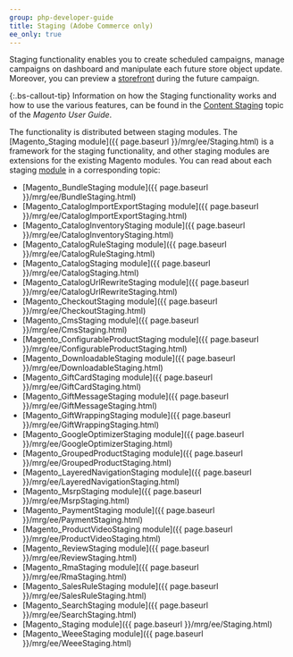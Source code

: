 ```yaml
---
group: php-developer-guide
title: Staging (Adobe Commerce only)
ee_only: true
---
```


Staging functionality enables you to create scheduled campaigns, manage campaigns on dashboard and manipulate each future store object update. Moreover, you can preview a [storefront](https://glossary.magento.com/storefront) during the future campaign.

{:.bs-callout-tip}
Information on how the Staging functionality works and how to use the various features, can be found in the [Content Staging](https://docs.magento.com/user-guide/cms/content-staging.html) topic of the _Magento User Guide_.

The functionality is distributed between staging modules. The [Magento_Staging module]({{ page.baseurl }}/mrg/ee/Staging.html) is a framework for the staging functionality, and other staging modules are extensions for the existing Magento modules. You can read about each staging [module](https://glossary.magento.com/module) in a corresponding topic:

-  [Magento_BundleStaging module]({{ page.baseurl }}/mrg/ee/BundleStaging.html)
-  [Magento_CatalogImportExportStaging module]({{ page.baseurl }}/mrg/ee/CatalogImportExportStaging.html)
-  [Magento_CatalogInventoryStaging module]({{ page.baseurl }}/mrg/ee/CatalogInventoryStaging.html)
-  [Magento_CatalogRuleStaging module]({{ page.baseurl }}/mrg/ee/CatalogRuleStaging.html)
-  [Magento_CatalogStaging module]({{ page.baseurl }}/mrg/ee/CatalogStaging.html)
-  [Magento_CatalogUrlRewriteStaging module]({{ page.baseurl }}/mrg/ee/CatalogUrlRewriteStaging.html)
-  [Magento_CheckoutStaging module]({{ page.baseurl }}/mrg/ee/CheckoutStaging.html)
-  [Magento_CmsStaging module]({{ page.baseurl }}/mrg/ee/CmsStaging.html)
-  [Magento_ConfigurableProductStaging module]({{ page.baseurl }}/mrg/ee/ConfigurableProductStaging.html)
-  [Magento_DownloadableStaging module]({{ page.baseurl }}/mrg/ee/DownloadableStaging.html)
-  [Magento_GiftCardStaging module]({{ page.baseurl }}/mrg/ee/GiftCardStaging.html)
-  [Magento_GiftMessageStaging module]({{ page.baseurl }}/mrg/ee/GiftMessageStaging.html)
-  [Magento_GiftWrappingStaging module]({{ page.baseurl }}/mrg/ee/GiftWrappingStaging.html)
-  [Magento_GoogleOptimizerStaging module]({{ page.baseurl }}/mrg/ee/GoogleOptimizerStaging.html)
-  [Magento_GroupedProductStaging module]({{ page.baseurl }}/mrg/ee/GroupedProductStaging.html)
-  [Magento_LayeredNavigationStaging module]({{ page.baseurl }}/mrg/ee/LayeredNavigationStaging.html)
-  [Magento_MsrpStaging module]({{ page.baseurl }}/mrg/ee/MsrpStaging.html)
-  [Magento_PaymentStaging module]({{ page.baseurl }}/mrg/ee/PaymentStaging.html)
-  [Magento_ProductVideoStaging module]({{ page.baseurl }}/mrg/ee/ProductVideoStaging.html)
-  [Magento_ReviewStaging module]({{ page.baseurl }}/mrg/ee/ReviewStaging.html)
-  [Magento_RmaStaging module]({{ page.baseurl }}/mrg/ee/RmaStaging.html)
-  [Magento_SalesRuleStaging module]({{ page.baseurl }}/mrg/ee/SalesRuleStaging.html)
-  [Magento_SearchStaging module]({{ page.baseurl }}/mrg/ee/SearchStaging.html)
-  [Magento_Staging module]({{ page.baseurl }}/mrg/ee/Staging.html)
-  [Magento_WeeeStaging module]({{ page.baseurl }}/mrg/ee/WeeeStaging.html)

